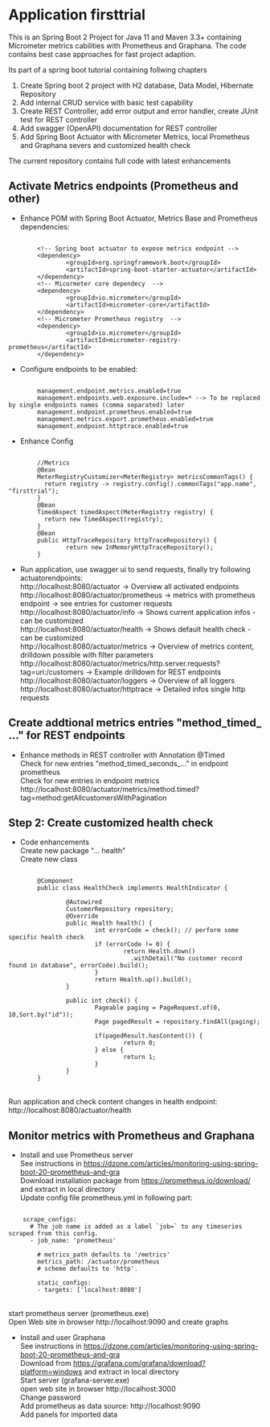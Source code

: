 # Application firsttrial

This is an Spring Boot 2 Project for Java 11 and Maven 3.3+ containing Micrometer metrics cabilities with Prometheus and Graphana.
The code contains best case approaches for fast project adaption.

Its part of a spring boot tutorial containing follwing chapters
1. Create Spring boot 2 project with H2 database, Data Model, Hibernate Repository
2. Add internal CRUD service with basic test capability
3. Create REST Controller, add error output and error handler, create JUnit test for REST controller
4. Add swagger (OpenAPI) documentation for REST controller
5. Add Spring Boot Actuator with Micrometer Metrics, local Prometheus and Graphana severs and customized health check

The current repository contains full code with latest enhancements

## Activate Metrics endpoints (Prometheus and other)
* Enhance POM with Spring Boot Actuator, Metrics Base and Prometheus dependencies:
<pre><code>
        &lt;!-- Spring boot actuator to expose metrics endpoint --&gt;
        &lt;dependency&gt;
                &lt;groupId&gt;org.springframework.boot&lt;/groupId&gt;
                &lt;artifactId&gt;spring-boot-starter-actuator&lt;/artifactId&gt;
        &lt;/dependency&gt;
        &lt;!-- Micormeter core dependecy  --&gt;
        &lt;dependency&gt;
                &lt;groupId&gt;io.micrometer&lt;/groupId&gt;
                &lt;artifactId&gt;micrometer-core&lt;/artifactId&gt;
        &lt;/dependency&gt;
        &lt;!-- Micrometer Prometheus registry  --&gt;
        &lt;dependency&gt;
                &lt;groupId&gt;io.micrometer&lt;/groupId&gt;
                &lt;artifactId&gt;micrometer-registry-prometheus&lt;/artifactId&gt;
        &lt;/dependency&gt;
</pre></code>		
		
* Configure endpoints to be enabled:
<pre><code>
        management.endpoint.metrics.enabled=true
        management.endpoints.web.exposure.include=* --> To be replaced by single endpoints names (comma separated) later
        management.endpoint.prometheus.enabled=true
        management.metrics.export.prometheus.enabled=true
        management.endpoint.httptrace.enabled=true
</pre></code>

* Enhance Config
<pre><code>
        //Metrics
        @Bean
        MeterRegistryCustomizer&lt;MeterRegistry&gt; metricsCommonTags() {
          return registry -&gt; registry.config().commonTags(&quot;app.name&quot;, &quot;firsttrial&quot;);
        }
        @Bean
        TimedAspect timedAspect(MeterRegistry registry) {
          return new TimedAspect(registry);
        }
        @Bean
        public HttpTraceRepository httpTraceRepository() {
                return new InMemoryHttpTraceRepository();
        }
</pre></code>

* Run application, use swagger ui to send requests, finally try following actuatorendpoints:<br>
http://localhost:8080/actuator -&gt; Overview all activated endpoints <br>
http://localhost:8080/actuator/prometheus -&gt; metrics with prometheus endpoint -&gt; see entries for customer requests <br>
http://localhost:8080/actuator/info -&gt; Shows current application infos - can be customized<br>
http://localhost:8080/actuator/health -&gt; Shows default health check - can be customized<br>
http://localhost:8080/actuator/metrics -&gt; Overview of metrics content, drilldown possible with filter parameters<br>
http://localhost:8080/actuator/metrics/http.server.requests?tag=uri:/customers -&gt; Example drilldown for REST endpoints<br>
http://localhost:8080/actuator/loggers -&gt; Overview of all loggers<br>
http://localhost:8080/actuator/httptrace -&gt; Detailed infos single http requests<br>

## Create addtional metrics entries "method_timed_ ..." for REST endpoints
* Enhance methods in REST controller with Annotation @Timed
 <br>Check for new entries "method_timed_seconds_..." in endpoint prometheus
 <br>Check for new entries in endpoint metrics 
 <br> http://localhost:8080/actuator/metrics/method.timed?tag=method:getAllcustomersWithPagination
 
## Step 2: Create customized health check
* Code enhancements
<br> Create new package "... health"
<br> Create new class
<pre><code>
        @Component
        public class HealthCheck implements HealthIndicator {

                @Autowired
                CustomerRepository repository;
                @Override
                public Health health() {
                        int errorCode = check(); // perform some specific health check
                        if (errorCode != 0) {
                                return Health.down()
                                  .withDetail("No customer record found in database", errorCode).build();
                        }
                        return Health.up().build();
                }

                public int check() {
                        Pageable paging = PageRequest.of(0, 10,Sort.by("id"));
                        Page<CustomerEntity> pagedResult = repository.findAll(paging);

                        if(pagedResult.hasContent()) {
                                return 0;
                        } else {
                                return 1;
                        }
                }
        }
</pre></code>

<br> Run application and check content changes in health endpoint: http://localhost:8080/actuator/health

## Monitor metrics with Prometheus and Graphana
* Install and use Prometheus server
<br> See instructions in https://dzone.com/articles/monitoring-using-spring-boot-20-prometheus-and-gra
<br> Download installation package from https://prometheus.io/download/ and extract in local directory
<br> Update config file prometheus.yml in following part:
<pre><code>
	scrape_configs:
	  # The job name is added as a label `job=<job_name>` to any timeseries scraped from this config.
	  - job_name: 'prometheus'

		# metrics_path defaults to '/metrics'
		metrics_path: /actuator/prometheus
		# scheme defaults to 'http'.

		static_configs:
		- targets: ['localhost:8080']
</pre></code>		
<br> start prometheus server (prometheus.exe)
<br> Open Web site in browser http://localhost:9090 and create graphs
			
* Install and user Graphana
<br> See instructions in https://dzone.com/articles/monitoring-using-spring-boot-20-prometheus-and-gra
<br> Download from https://grafana.com/grafana/download?platform=windows and extract in local directory
<br> Start server (grafana-server.exe)
<br> open web site in browser http://localhost:3000
<br> Change password
<br> Add prometheus as data source: http://localhost:9090
<br> Add panels for imported data
